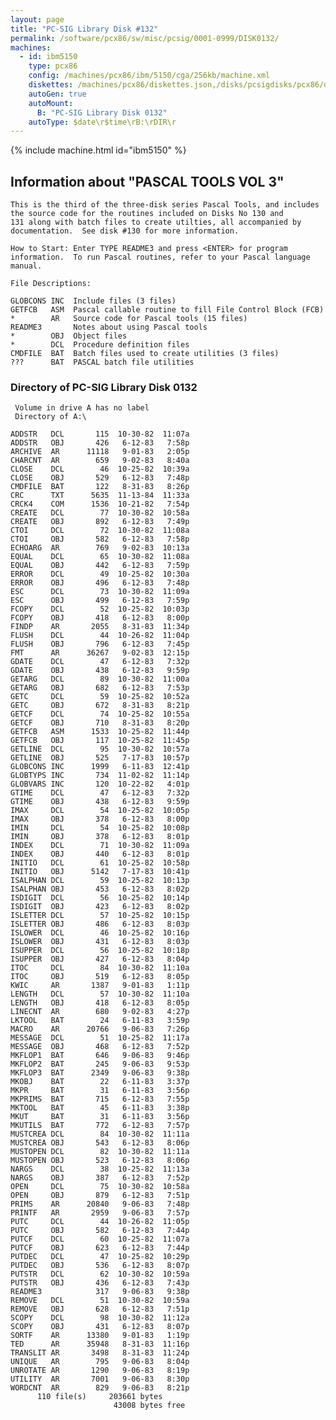 ```yaml
---
layout: page
title: "PC-SIG Library Disk #132"
permalink: /software/pcx86/sw/misc/pcsig/0001-0999/DISK0132/
machines:
  - id: ibm5150
    type: pcx86
    config: /machines/pcx86/ibm/5150/cga/256kb/machine.xml
    diskettes: /machines/pcx86/diskettes.json,/disks/pcsigdisks/pcx86/diskettes.json
    autoGen: true
    autoMount:
      B: "PC-SIG Library Disk 0132"
    autoType: $date\r$time\rB:\rDIR\r
---
```


{% include machine.html id="ibm5150" %}

## Information about "PASCAL TOOLS VOL 3"

    This is the third of the three-disk series Pascal Tools, and includes
    the source code for the routines included on Disks No 130 and
    131 along with batch files to create utilties, all accompanied by
    documentation.  See disk #130 for more information.
    
    How to Start: Enter TYPE README3 and press <ENTER> for program
    information.  To run Pascal routines, refer to your Pascal language
    manual.
    
    File Descriptions:
    
    GLOBCONS INC  Include files (3 files)
    GETFCB   ASM  Pascal callable routine to fill File Control Block (FCB)
    *        AR   Source code for Pascal tools (15 files)
    README3       Notes about using Pascal tools
    *        OBJ  Object files
    *        DCL  Procedure definition files
    CMDFILE  BAT  Batch files used to create utilities (3 files)
    ???      BAT  PASCAL batch file utilities

### Directory of PC-SIG Library Disk 0132

     Volume in drive A has no label
     Directory of A:\

    ADDSTR   DCL       115  10-30-82  11:07a
    ADDSTR   OBJ       426   6-12-83   7:58p
    ARCHIVE  AR      11118   9-01-83   2:05p
    CHARCNT  AR        659   9-02-83   8:40a
    CLOSE    DCL        46  10-25-82  10:39a
    CLOSE    OBJ       529   6-12-83   7:48p
    CMDFILE  BAT       122   8-31-83   8:26p
    CRC      TXT      5635  11-13-84  11:33a
    CRCK4    COM      1536  10-21-82   7:54p
    CREATE   DCL        77  10-30-82  10:58a
    CREATE   OBJ       892   6-12-83   7:49p
    CTOI     DCL        72  10-30-82  11:08a
    CTOI     OBJ       582   6-12-83   7:58p
    ECHOARG  AR        769   9-02-83  10:13a
    EQUAL    DCL        65  10-30-82  11:08a
    EQUAL    OBJ       442   6-12-83   7:59p
    ERROR    DCL        49  10-25-82  10:30a
    ERROR    OBJ       496   6-12-83   7:48p
    ESC      DCL        73  10-30-82  11:09a
    ESC      OBJ       499   6-12-83   7:59p
    FCOPY    DCL        52  10-25-82  10:03p
    FCOPY    OBJ       418   6-12-83   8:00p
    FINDP    AR       2055   8-31-83  11:34p
    FLUSH    DCL        44  10-26-82  11:04p
    FLUSH    OBJ       796   6-12-83   7:45p
    FMT      AR      36267   9-02-83  12:15p
    GDATE    DCL        47   6-12-83   7:32p
    GDATE    OBJ       438   6-12-83   9:59p
    GETARG   DCL        89  10-30-82  11:00a
    GETARG   OBJ       682   6-12-83   7:53p
    GETC     DCL        59  10-25-82  10:52a
    GETC     OBJ       672   8-31-83   8:21p
    GETCF    DCL        74  10-25-82  10:55a
    GETCF    OBJ       710   8-31-83   8:20p
    GETFCB   ASM      1533  10-25-82  11:44p
    GETFCB   OBJ       117  10-25-82  11:45p
    GETLINE  DCL        95  10-30-82  10:57a
    GETLINE  OBJ       525   7-17-83  10:57p
    GLOBCONS INC      1999   6-11-83  12:41p
    GLOBTYPS INC       734  11-02-82  11:14p
    GLOBVARS INC       120  10-22-82   4:01p
    GTIME    DCL        47   6-12-83   7:32p
    GTIME    OBJ       438   6-12-83   9:59p
    IMAX     DCL        54  10-25-82  10:05p
    IMAX     OBJ       378   6-12-83   8:00p
    IMIN     DCL        54  10-25-82  10:08p
    IMIN     OBJ       378   6-12-83   8:01p
    INDEX    DCL        71  10-30-82  11:09a
    INDEX    OBJ       440   6-12-83   8:01p
    INITIO   DCL        61  10-25-82  10:58p
    INITIO   OBJ      5142   7-17-83  10:41p
    ISALPHAN DCL        59  10-25-82  10:13p
    ISALPHAN OBJ       453   6-12-83   8:02p
    ISDIGIT  DCL        56  10-25-82  10:14p
    ISDIGIT  OBJ       423   6-12-83   8:02p
    ISLETTER DCL        57  10-25-82  10:15p
    ISLETTER OBJ       486   6-12-83   8:03p
    ISLOWER  DCL        46  10-25-82  10:16p
    ISLOWER  OBJ       431   6-12-83   8:03p
    ISUPPER  DCL        56  10-25-82  10:18p
    ISUPPER  OBJ       427   6-12-83   8:04p
    ITOC     DCL        84  10-30-82  11:10a
    ITOC     OBJ       519   6-12-83   8:05p
    KWIC     AR       1387   9-01-83   1:11p
    LENGTH   DCL        57  10-30-82  11:10a
    LENGTH   OBJ       418   6-12-83   8:05p
    LINECNT  AR        680   9-02-83   4:27p
    LKTOOL   BAT        24   6-11-83   3:59p
    MACRO    AR      20766   9-06-83   7:26p
    MESSAGE  DCL        51  10-25-82  11:17a
    MESSAGE  OBJ       468   6-12-83   7:52p
    MKFLOP1  BAT       646   9-06-83   9:46p
    MKFLOP2  BAT       245   9-06-83   9:53p
    MKFLOP3  BAT      2349   9-06-83   9:38p
    MKOBJ    BAT        22   6-11-83   3:37p
    MKPR     BAT        31   6-11-83   3:56p
    MKPRIMS  BAT       715   6-12-83   7:55p
    MKTOOL   BAT        45   6-11-83   3:38p
    MKUT     BAT        31   6-11-83   3:56p
    MKUTILS  BAT       772   6-12-83   7:57p
    MUSTCREA DCL        84  10-30-82  11:11a
    MUSTCREA OBJ       543   6-12-83   8:06p
    MUSTOPEN DCL        82  10-30-82  11:11a
    MUSTOPEN OBJ       523   6-12-83   8:06p
    NARGS    DCL        38  10-25-82  11:13a
    NARGS    OBJ       387   6-12-83   7:52p
    OPEN     DCL        75  10-30-82  10:58a
    OPEN     OBJ       879   6-12-83   7:51p
    PRIMS    AR      20840   9-06-83   7:48p
    PRINTF   AR       2959   9-06-83   7:57p
    PUTC     DCL        44  10-26-82  11:05p
    PUTC     OBJ       582   6-12-83   7:44p
    PUTCF    DCL        60  10-25-82  11:07a
    PUTCF    OBJ       623   6-12-83   7:44p
    PUTDEC   DCL        47  10-25-82  10:29p
    PUTDEC   OBJ       536   6-12-83   8:07p
    PUTSTR   DCL        62  10-30-82  10:59a
    PUTSTR   OBJ       436   6-12-83   7:43p
    README3            317   9-06-83   9:38p
    REMOVE   DCL        51  10-30-82  10:59a
    REMOVE   OBJ       628   6-12-83   7:51p
    SCOPY    DCL        98  10-30-82  11:12a
    SCOPY    OBJ       431   6-12-83   8:07p
    SORTF    AR      13380   9-01-83   1:19p
    TED      AR      35948   8-31-83  11:16p
    TRANSLIT AR       3498   8-31-83  11:24p
    UNIQUE   AR        795   9-06-83   8:04p
    UNROTATE AR       1290   9-06-83   8:19p
    UTILITY  AR       7001   9-06-83   8:30p
    WORDCNT  AR        829   9-06-83   8:21p
          110 file(s)     203661 bytes
                           43008 bytes free

